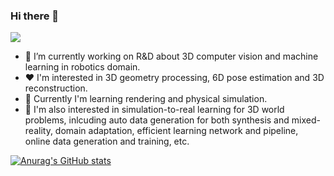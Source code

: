 ### Hi there 👋

<!--
**yuecideng/yuecideng** is a ✨ _special_ ✨ repository because its `README.md` (this file) appears on your GitHub profile.

Here are some ideas to get you started:
-->
![](https://komarev.com/ghpvc/?username=yuecideng&color=green)
- 🔭 I’m currently working on R&D about 3D computer vision and machine learning in robotics domain.
- :heart: I'm interested in 3D geometry processing, 6D pose estimation and 3D reconstruction.
- :thinking: Currently I'm learning rendering and physical simulation.
- 👀 I'm also interested in simulation-to-real learning for 3D world problems, inlcuding auto data generation for both synthesis and mixed-reality, domain adaptation, efficient learning network and pipeline, online data generation and training, etc.

[![Anurag's GitHub stats](https://github-readme-stats.vercel.app/api?username=yuecideng&show_icons=true&theme=merko)](https://github.com/anuraghazra/github-readme-stats)
<!--
[![Top Langs](https://github-readme-stats.vercel.app/api/top-langs/?username=yuecideng&layout=compact&theme=onedark)](https://github.com/anuraghazra/github-readme-stats)
-->

